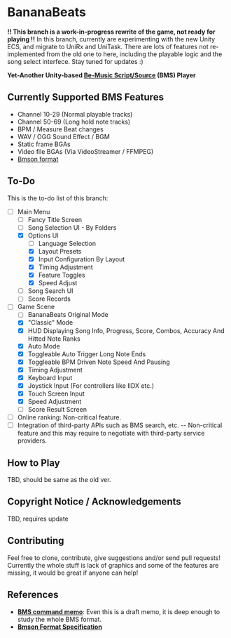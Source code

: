 # BananaBeats

**!! This branch is a work-in-progress rewrite of the game, not ready for playing !!**
In this branch, currently are experimenting with the new Unity ECS, and migrate to UniRx and UniTask. There are lots of features not re-implemented from the old one to here, including the playable logic and the song select interfece. Stay tuned for updates :)

**Yet-Another Unity-based [Be-Music Script/Source](https://en.wikipedia.org/wiki/Be-Music_Source) (BMS) Player**

## Currently Supported BMS Features

- Channel 10-29 (Normal playable tracks)
- Channel 50-69 (Long hold note tracks)
- BPM / Measure Beat changes
- WAV / OGG Sound Effect / BGM
- Static frame BGAs
- Video file BGAs (Via VideoStreamer / FFMPEG)
- [Bmson format](https://bmson.nekokan.dyndns.info/)

## To-Do

This is the to-do list of this branch:
- [ ] Main Menu
  - [ ] Fancy Title Screen
  - [ ] Song Selection UI - By Folders
  - [x] Options UI
	- [ ] Language Selection
    - [x] Layout Presets
	- [x] Input Configuration By Layout
	- [x] Timing Adjustment
	- [x] Feature Toggles
	- [x] Speed Adjust
  - [ ] Song Search UI
  - [ ] Score Records
- [ ] Game Scene
  - [ ] BananaBeats Original Mode
  - [x] "Classic" Mode
  - [x] HUD Displaying Song Info, Progress, Score, Combos, Accuracy And Hitted Note Ranks
  - [x] Auto Mode
  - [x] Toggleable Auto Trigger Long Note Ends
  - [x] Toggleable BPM Driven Note Speed And Pausing
  - [x] Timing Adjustment
  - [x] Keyboard Input
  - [x] Joystick Input (For controllers like IIDX etc.)
  - [x] Touch Screen Input
  - [x] Speed Adjustment
  - [ ] Score Result Screen
- [ ] Online ranking: Non-critical feature.
- [ ] Integration of third-party APIs such as BMS search, etc. -- Non-critical feature and this may require to negotiate with third-party service providers.

## How to Play

TBD, should be same as the old ver.

## Copyright Notice / Acknowledgements

TBD, requires update

## Contributing

Feel free to clone, contribute, give suggestions and/or send pull requests!
Currently the whole stuff is lack of graphics and some of the features are missing, it would be great if anyone can help!

## References

- **[BMS command memo](http://hitkey.nekokan.dyndns.info/cmds.htm)**: Even this is a draft memo, it is deep enough to study the whole BMS format.
- **[Bmson Format Specification](https://bmson-spec.readthedocs.io/en/master/doc/)**
